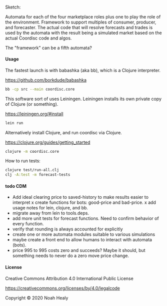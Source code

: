 #### 

Sketch:

Automata for each of the four marketplace roles plus one to play the role of the environment. Framework to
support multiples of consumer, producer, and forecaster. The actual code that will resolve forecasts and
trades is used by the automata with the result being a simulated market based on the actual Coordisc code and
algos.

The "framework" can be a fifth automata?


#### Usage

The fastest launch is with babashka (aka bb), which is a Clojure interpreter.

https://github.com/borkdude/babashka

```bash
bb -cp src --main coordisc.core
```

This software sort of uses Leiningen. Leiningen installs its own private copy of Clojure (or something).

https://leiningen.org/#install

```bash
lein run
```

Alternatively install Clojure, and run coordisc via Clojure. 

https://clojure.org/guides/getting_started


```bash
clojure -m coordisc.core
```

How to run tests: 


```bash
clojure test/run-all.clj
clj -A:test -m forecast-tests
```



#### todo CDM

* Add ideal clearing price to saved-history to make results easier to interpret
x create functions for bots: good-price and bad-price.
x add usage notes for lein, clojure, and bb.
* migrate away from lein to tools.deps.
* add more unit tests for forecast functions. Need to confirm behavior of every function.
* verify that rounding is always accounted for explicitly
* create one or more automata modules suitable to various simulations
* maybe create a front end to allow humans to interact with automata (bots).
* price 995 to 995 costs zero and succeeds? Maybe it should, but something needs to never do a zero move price change.


#### License 

Creative Commons Attribution 4.0 International Public License

https://creativecommons.org/licenses/by/4.0/legalcode

Copyright © 2020 Noah Healy


